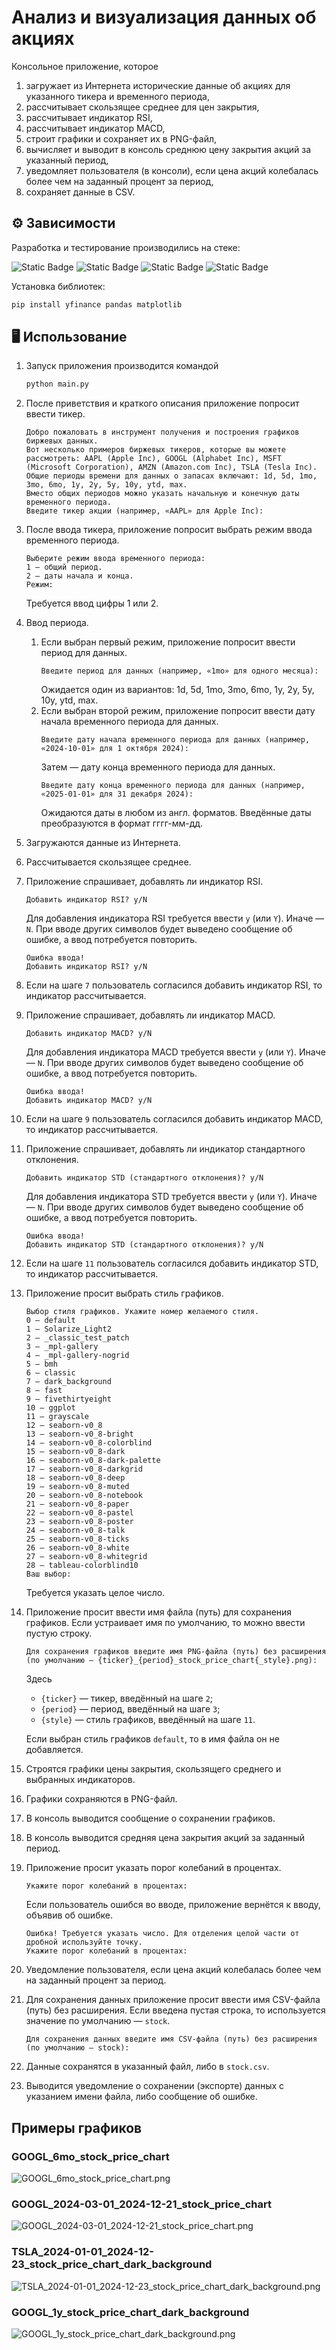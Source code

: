 # Анализ и визуализация данных об акциях

Консольное приложение, которое
1. загружает из Интернета исторические данные об акциях для указанного тикера и временного периода,
2. рассчитывает скользящее среднее для цен закрытия,
3. рассчитывает индикатор RSI,
4. рассчитывает индикатор MACD,
5. строит графики и сохраняет их в PNG-файл,
6. вычисляет и выводит в консоль среднюю цену закрытия акций за указанный период,
7. уведомляет пользователя (в консоли), если цена акций колебалась более чем на заданный процент за период,
8. сохраняет данные в CSV.

## ⚙ Зависимости

Разработка и тестирование производились на стеке:

![Static Badge](https://img.shields.io/badge/Python-3.12.7-%233776AB)
![Static Badge](https://img.shields.io/badge/yfinance-0.2.50-black)
![Static Badge](https://img.shields.io/badge/pandas-2.2.3-black)
![Static Badge](https://img.shields.io/badge/matplotlib-3.9.3-black)

Установка библиотек:
```bash
pip install yfinance pandas matplotlib
```

## 🖥 Использование

1. Запуск приложения производится командой
    ```bash
    python main.py
    ```
2. После приветствия и краткого описания приложение попросит ввести тикер.
    ```text
    Добро пожаловать в инструмент получения и построения графиков биржевых данных.
    Вот несколько примеров биржевых тикеров, которые вы можете рассмотреть: AAPL (Apple Inc), GOOGL (Alphabet Inc), MSFT (Microsoft Corporation), AMZN (Amazon.com Inc), TSLA (Tesla Inc).
    Общие периоды времени для данных о запасах включают: 1d, 5d, 1mo, 3mo, 6mo, 1y, 2y, 5y, 10y, ytd, max.
    Вместо общих периодов можно указать начальную и конечную даты временного периода.
    Введите тикер акции (например, «AAPL» для Apple Inc): 
    ```
3. После ввода тикера, приложение попросит выбрать режим ввода временного периода.
    ```text
    Выберите режим ввода временного периода:
    1 — общий период.
    2 — даты начала и конца.
    Режим: 
    ```
    Требуется ввод цифры 1 или 2.


4. Ввод периода.
    1. Если выбран первый режим, приложение попросит ввести период для данных.
        ```text
        Введите период для данных (например, «1mo» для одного месяца): 
        ```
        Ожидается один из вариантов: 1d, 5d, 1mo, 3mo, 6mo, 1y, 2y, 5y, 10y, ytd, max.
    2. Если выбран второй режим, приложение попросит ввести дату начала временного периода для данных.
        ```text
        Введите дату начала временного периода для данных (например, «2024-10-01» для 1 октября 2024): 
        ```
        Затем — дату конца временного периода для данных.
        ```text
        Введите дату конца временного периода для данных (например, «2025-01-01» для 31 декабря 2024): 
        ```
        Ожидаются даты в любом из англ. форматов. Введённые даты преобразуются в формат гггг-мм-дд.


5. Загружаются данные из Интернета.
6. Рассчитывается скользящее среднее.
7. Приложение спрашивает, добавлять ли индикатор RSI.
    ```text
    Добавить индикатор RSI? y/N 
    ```
    Для добавления индикатора RSI требуется ввести `y` (или `Y`). Иначе — `N`.
    При вводе других символов будет выведено сообщение об ошибке, а ввод потребуется повторить.
    ```text
    Ошибка ввода!
    Добавить индикатор RSI? y/N 
    ```
8. Если на шаге `7` пользователь согласился добавить индикатор RSI, то индикатор рассчитывается.
9. Приложение спрашивает, добавлять ли индикатор MACD.
    ```text
    Добавить индикатор MACD? y/N 
    ```
    Для добавления индикатора MACD требуется ввести `y` (или `Y`). Иначе — `N`.
    При вводе других символов будет выведено сообщение об ошибке, а ввод потребуется повторить.
    ```text
    Ошибка ввода!
    Добавить индикатор MACD? y/N 
    ```
10. Если на шаге `9` пользователь согласился добавить индикатор MACD, то индикатор рассчитывается.
11. Приложение спрашивает, добавлять ли индикатор стандартного отклонения.
    ```text
    Добавить индикатор STD (стандартного отклонения)? y/N 
    ```
    Для добавления индикатора STD требуется ввести `y` (или `Y`). Иначе — `N`.
    При вводе других символов будет выведено сообщение об ошибке, а ввод потребуется повторить.
    ```text
    Ошибка ввода!
    Добавить индикатор STD (стандартного отклонения)? y/N 
    ```
12. Если на шаге `11` пользователь согласился добавить индикатор STD, то индикатор рассчитывается.
13. Приложение просит выбрать стиль графиков.
    ```text
    Выбор стиля графиков. Укажите номер желаемого стиля.
    0 — default
    1 — Solarize_Light2
    2 — _classic_test_patch
    3 — _mpl-gallery
    4 — _mpl-gallery-nogrid
    5 — bmh
    6 — classic
    7 — dark_background
    8 — fast
    9 — fivethirtyeight
    10 — ggplot
    11 — grayscale
    12 — seaborn-v0_8
    13 — seaborn-v0_8-bright
    14 — seaborn-v0_8-colorblind
    15 — seaborn-v0_8-dark
    16 — seaborn-v0_8-dark-palette
    17 — seaborn-v0_8-darkgrid
    18 — seaborn-v0_8-deep
    19 — seaborn-v0_8-muted
    20 — seaborn-v0_8-notebook
    21 — seaborn-v0_8-paper
    22 — seaborn-v0_8-pastel
    23 — seaborn-v0_8-poster
    24 — seaborn-v0_8-talk
    25 — seaborn-v0_8-ticks
    26 — seaborn-v0_8-white
    27 — seaborn-v0_8-whitegrid
    28 — tableau-colorblind10
    Ваш выбор: 
    ```
    Требуется указать целое число.


14. Приложение просит ввести имя файла (путь) для сохранения графиков. Если устраивает имя по умолчанию,
то можно ввести пустую строку.
    ```text
    Для сохранения графиков введите имя PNG-файла (путь) без расширения (по умолчанию — {ticker}_{period}_stock_price_chart{_style}.png): 
    ```
    Здесь
    - `{ticker}` — тикер, введённый на шаге `2`;
    - `{period}` — период, введённый на шаге `3`;
    - `{style}` — стиль графиков, введённый на шаге `11`.

    Если выбран стиль графиков `default`, то в имя файла он не добавляется.


15. Строятся графики цены закрытия, скользящего среднего и выбранных индикаторов.
16. Графики сохраняются в PNG-файл.
17. В консоль выводится сообщение о сохранении графиков.
18. В консоль выводится средняя цена закрытия акций за заданный период.
19. Приложение просит указать порог колебаний в процентах.
    ```text
    Укажите порог колебаний в процентах: 
    ```
    Если пользователь ошибся во вводе, приложение вернётся к вводу, объявив об ошибке.
    ```text
    Ошибка! Требуется указать число. Для отделения целой части от дробной используйте точку.
    Укажите порог колебаний в процентах: 
    ```
20. Уведомление пользователя, если цена акций колебалась более чем на заданный процент за период.
21. Для сохранения данных приложение просит ввести имя CSV-файла (путь) без расширения. Если введена пустая строка,
то используется значение по умолчанию — `stock`.
    ```text
    Для сохранения данных введите имя CSV-файла (путь) без расширения (по умолчанию — stock): 
    ```
22. Данные сохранятся в указанный файл, либо в `stock.csv`.
23. Выводится уведомление о сохранении (экспорте) данных с указанием имени файла, либо сообщение об ошибке.

## Примеры графиков
### GOOGL_6mo_stock_price_chart
![GOOGL_6mo_stock_price_chart.png](README_images/GOOGL_6mo_stock_price_chart.png)
### GOOGL_2024-03-01_2024-12-21_stock_price_chart
![GOOGL_2024-03-01_2024-12-21_stock_price_chart.png](README_images/GOOGL_2024-03-01_2024-12-21_stock_price_chart.png)
### TSLA_2024-01-01_2024-12-23_stock_price_chart_dark_background
![TSLA_2024-01-01_2024-12-23_stock_price_chart_dark_background.png](README_images/TSLA_2024-01-01_2024-12-23_stock_price_chart_dark_background.png)
### GOOGL_1y_stock_price_chart_dark_background
![GOOGL_1y_stock_price_chart_dark_background.png](README_images/GOOGL_1y_stock_price_chart_dark_background.png)

